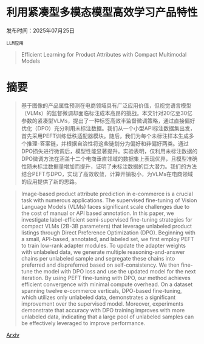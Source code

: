 # 利用紧凑型多模态模型高效学习产品特性

发布时间：2025年07月25日

`LLM应用`

> Efficient Learning for Product Attributes with Compact Multimodal Models

# 摘要

> 基于图像的产品属性预测在电商领域具有广泛应用价值，但视觉语言模型（VLMs）的监督微调却面临标注成本高昂的挑战。本文针对20亿至30亿参数的紧凑型VLMs，提出了一种标签高效半监督微调策略，通过直接偏好优化（DPO）充分利用未标注数据。我们从一个小型API标注数据集出发，首先采用PEFT训练低秩适配器模块。随后，我们为每个未标注样本生成多个推理-答案链，并根据自洽性将这些链划分为偏好和非偏好两类。通过DPO损失进行微调后，模型性能显著提升。实验表明，仅利用未标注数据的DPO微调方法在涵盖十二个电商垂直领域的数据集上表现优异，且模型准确性随未标注数据量增加而提升，证明了未标注数据的巨大潜力。我们的方法结合PEFT与DPO，实现了高效收敛，计算开销极小，为VLMs在电商领域的应用提供了新的思路。

> Image-based product attribute prediction in e-commerce is a crucial task with numerous applications. The supervised fine-tuning of Vision Language Models (VLMs) faces significant scale challenges due to the cost of manual or API based annotation. In this paper, we investigate label-efficient semi-supervised fine-tuning strategies for compact VLMs (2B-3B parameters) that leverage unlabeled product listings through Direct Preference Optimization (DPO). Beginning with a small, API-based, annotated, and labeled set, we first employ PEFT to train low-rank adapter modules. To update the adapter weights with unlabeled data, we generate multiple reasoning-and-answer chains per unlabeled sample and segregate these chains into preferred and dispreferred based on self-consistency. We then fine-tune the model with DPO loss and use the updated model for the next iteration. By using PEFT fine-tuning with DPO, our method achieves efficient convergence with minimal compute overhead. On a dataset spanning twelve e-commerce verticals, DPO-based fine-tuning, which utilizes only unlabeled data, demonstrates a significant improvement over the supervised model. Moreover, experiments demonstrate that accuracy with DPO training improves with more unlabeled data, indicating that a large pool of unlabeled samples can be effectively leveraged to improve performance.

[Arxiv](https://arxiv.org/abs/2507.19679)